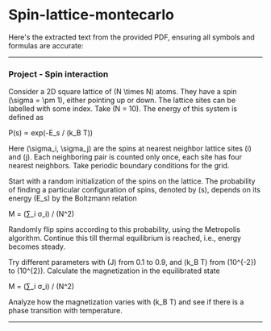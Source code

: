 # Spin-lattice-montecarlo

Here's the extracted text from the provided PDF, ensuring all symbols and formulas are accurate:

---

### Project - Spin interaction

Consider a 2D square lattice of \(N \times N\) atoms. They have a spin \(\sigma = \pm 1\), either pointing up or down. The lattice sites can be labelled with some index. Take \(N = 10\). The energy of this system is defined as

P(s) ∝ exp(-E_s / (k_B T))

Here \(\sigma_i, \sigma_j\) are the spins at nearest neighbor lattice sites \(i\) and \(j\). Each neighboring pair is counted only once, each site has four nearest neighbors. Take periodic boundary conditions for the grid.

Start with a random initialization of the spins on the lattice. The probability of finding a particular configuration of spins, denoted by \(s\), depends on its energy \(E_s\) by the Boltzmann relation

M = (∑_i σ_i) / (N^2)

Randomly flip spins according to this probability, using the Metropolis algorithm. Continue this till thermal equilibrium is reached, i.e., energy becomes steady.

Try different parameters with \(J\) from 0.1 to 0.9, and \(k_B T\) from \(10^{-2}\) to \(10^{2}\). Calculate the magnetization in the equilibrated state

M = (∑_i σ_i) / (N^2)

Analyze how the magnetization varies with \(k_B T\) and see if there is a phase transition with temperature.

---
